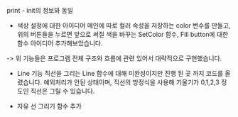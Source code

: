 print - init의 정보와 동일

- 색상 설정에 대한 아이디어
메인에 따로 컬러 속성을 저장하는 color 변수를 만들고, 위의 버튼들을 누르면 앞으로 써질 색을 바꾸는 SetColor 함수,
Fill button에 대한 함수 아이디어 추가해보았습니다.

-> 위 기능들은 프로그램 전체 구조와 흐름에 관련 있어서 대략적으로 구현했습니다.

- Line 기능
직선을 그리는 Line 함수에 대해 미완성이지만 진행 된 곳 까지 코드를 올렸습니다.
예외처리가 안된 상태이며, 직선의 방정식을 사용해 기울기가 0,1,2,3 정도인 직선은 그릴 수 있습니다.

- 자유 선 그리기 함수 추가

